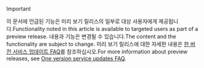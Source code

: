 > [!IMPORTANT]
> <span data-ttu-id="0226a-101">이 문서에 언급된 기능은 미리 보기 릴리스의 일부로 대상 사용자에게 제공됩니다.</span><span class="sxs-lookup"><span data-stu-id="0226a-101">Functionality noted in this article is available to targeted users as part of a preview release.</span></span> <span data-ttu-id="0226a-102">내용과 기능은 변경될 수 있습니다.</span><span class="sxs-lookup"><span data-stu-id="0226a-102">The content and the functionality are subject to change.</span></span> <span data-ttu-id="0226a-103">미리 보기 릴리스에 대한 자세한 내용은 [한 버전 서비스 업데이트 FAQ](https://docs.microsoft.com/dynamics365/unified-operations/fin-and-ops/get-started/one-version)를 참조하십시오.</span><span class="sxs-lookup"><span data-stu-id="0226a-103">For more information about preview releases, see [One version service updates FAQ](https://docs.microsoft.com/dynamics365/unified-operations/fin-and-ops/get-started/one-version).</span></span>
